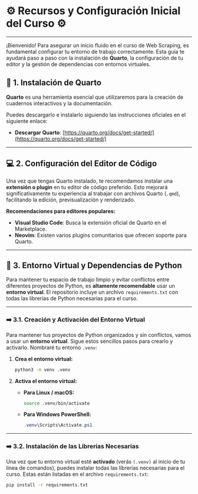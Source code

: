 # ⚙️ Recursos y Configuración Inicial del Curso ⚙️

---

¡Bienvenido! Para asegurar un inicio fluido en el curso de Web Scraping, es fundamental configurar tu entorno de trabajo correctamente. Esta guía te ayudará paso a paso con la instalación de **Quarto**, la configuración de tu editor y la gestión de dependencias con entornos virtuales.

## 🚀 1. Instalación de Quarto

**Quarto** es una herramienta esencial que utilizaremos para la creación de cuadernos interactivos y la documentación.

Puedes descargarlo e instalarlo siguiendo las instrucciones oficiales en el siguiente enlace:

* **Descargar Quarto**: [https://quarto.org/docs/get-started/](https://quarto.org/docs/get-started/)

---

## 💻 2. Configuración del Editor de Código

Una vez que tengas Quarto instalado, te recomendamos instalar una **extensión o plugin** en tu editor de código preferido. Esto mejorará significativamente tu experiencia al trabajar con archivos Quarto (`.qmd`), facilitando la edición, previsualización y renderizado.

**Recomendaciones para editores populares:**

* **Visual Studio Code**: Busca la extensión oficial de Quarto en el Marketplace.
* **Neovim**: Existen varios plugins comunitarios que ofrecen soporte para Quarto.

---

## 🐍 3. Entorno Virtual y Dependencias de Python

Para mantener tu espacio de trabajo limpio y evitar conflictos entre diferentes proyectos de Python, es **altamente recomendable** usar un **entorno virtual**. El repositorio incluye un archivo `requirements.txt` con todas las librerías de Python necesarias para el curso.

---

### ➡️ 3.1. Creación y Activación del Entorno Virtual

Para mantener tus proyectos de Python organizados y sin conflictos, vamos a usar un **entorno virtual**. Sigue estos sencillos pasos para crearlo y activarlo. Nombraré tu entorno `.venv`:

1.  **Crea el entorno virtual:**

    ```bash
    python3 -m venv .venv
    ```

2.  **Activa el entorno virtual:**

    * **Para Linux / macOS:**

        ```bash
        source .venv/bin/activate
        ```

    * **Para Windows PowerShell:**

        ```powershell
        .venv\Scripts\Activate.ps1
        ```

---

### ➡️ 3.2. Instalación de las Librerías Necesarias

Una vez que tu entorno virtual esté **activado** (verás `(.venv)` al inicio de tu línea de comandos), puedes instalar todas las librerías necesarias para el curso. Estas están listadas en el archivo `requirements.txt`:

```bash
pip install -r requirements.txt